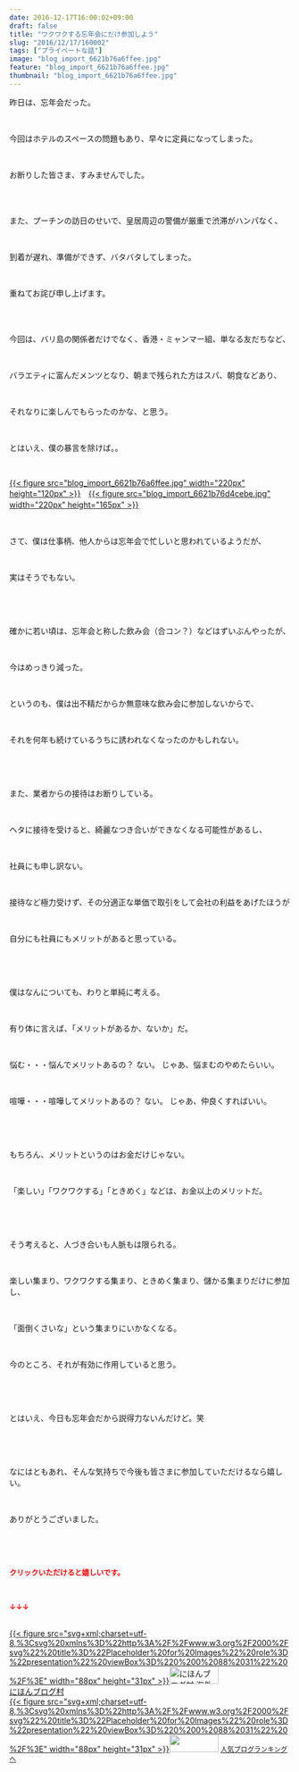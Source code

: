 ```yaml
---
date: 2016-12-17T16:00:02+09:00
draft: false
title: "ワクワクする忘年会にだけ参加しよう"
slug: "2016/12/17/160002"
tags: ["プライベートな話"]
image: "blog_import_6621b76a6ffee.jpg"
feature: "blog_import_6621b76a6ffee.jpg"
thumbnail: "blog_import_6621b76a6ffee.jpg"
---
```

<p>昨日は、忘年会だった。</p><p> </p><p>今回はホテルのスペースの問題もあり、早々に定員になってしまった。</p><p> </p><p>お断りした皆さま、すみませんでした。</p><p> </p><p><br/>また、プーチンの訪日のせいで、皇居周辺の警備が厳重で渋滞がハンパなく、</p><p> </p><p>到着が遅れ、準備ができず、バタバタしてしまった。</p><p> </p><p>重ねてお詫び申し上げます。</p><p> </p><p><br/>今回は、バリ島の関係者だけでなく、香港・ミャンマー組、単なる友だちなど、</p><p> </p><p>バラエティに富んだメンツとなり、朝まで残られた方はスパ、朝食などあり、</p><p> </p><p>それなりに楽しんでもらったのかな、と思う。</p><p> </p><p>とはいえ、僕の暴言を除けば。。</p><p> </p><p><a href="blog_import_6621b76b85340.jpg">{{< figure src="blog_import_6621b76a6ffee.jpg" width="220px" height="120px" >}}</a>　<a href="blog_import_6621b76e89e76.jpg">{{< figure src="blog_import_6621b76d4cebe.jpg" width="220px" height="165px" >}}</a>　</p><p> </p><p>さて、僕は仕事柄、他人からは忘年会で忙しいと思われているようだが、</p><p> </p><p>実はそうでもない。</p><p> </p><p> </p><p>確かに若い頃は、忘年会と称した飲み会（合コン？）などはずいぶんやったが、</p><p> </p><p>今はめっきり減った。</p><p> </p><p>というのも、僕は出不精だからか無意味な飲み会に参加しないからで、</p><p> </p><p>それを何年も続けているうちに誘われなくなったのかもしれない。</p><p> </p><p> </p><p>また、業者からの接待はお断りしている。</p><p> </p><p>ヘタに接待を受けると、綺麗なつき合いができなくなる可能性があるし、</p><p> </p><p>社員にも申し訳ない。</p><p> </p><p>接待など極力受けず、その分適正な単価で取引をして会社の利益をあげたほうが</p><p> </p><p>自分にも社員にもメリットがあると思っている。</p><p> </p><p> </p><p>僕はなんについても、わりと単純に考える。</p><p> </p><p>有り体に言えば、「メリットがあるか、ないか」だ。</p><p> </p><p>悩む・・・悩んでメリットあるの？ ない。 じゃあ、悩まむのやめたらいい。</p><p> </p><p>喧嘩・・・喧嘩してメリットあるの？ ない。 じゃあ、仲良くすればいい。</p><p> </p><p> </p><p>もちろん、メリットというのはお金だけじゃない。</p><p> </p><p>「楽しい」「ワクワクする」「ときめく」などは、お金以上のメリットだ。</p><p> </p><p> </p><p>そう考えると、人づき合いも人脈もは限られる。</p><p> </p><p>楽しい集まり、ワクワクする集まり、ときめく集まり、儲かる集まりだけに参加し、</p><p> </p><p>「面倒くさいな」という集まりにいかなくなる。</p><p> </p><p>今のところ、それが有効に作用していると思う。</p><p> </p><p> </p><p>とはいえ、今日も忘年会だから説得力ないんだけど。笑</p><p> </p><p> </p><p>なにはともあれ、そんな気持ちで今後も皆さまに参加していただけるなら嬉しい。</p><p> </p><p>ありがとうございました。</p><p> </p><p> </p><p><font color="#ff0000" size="2"><strong>クリックいただけると嬉しいです。</strong></font></p><p> </p><p><font color="#ff0000" size="2"><strong>↓↓↓</strong></font></p><p><br/><a href="ranking.html?p_cid=01260127" target="_blank">{{< figure src="svg+xml;charset=utf-8,%3Csvg%20xmlns%3D%22http%3A%2F%2Fwww.w3.org%2F2000%2Fsvg%22%20title%3D%22Placeholder%20for%20Images%22%20role%3D%22presentation%22%20viewBox%3D%220%200%2088%2031%22%20%2F%3E" width="88px" height="31px" >}}<noscript><img width="88" height="31" alt="にほんブログ村 海外生活ブログ バリ島情報へ" src="https://img-proxy.blog-video.jp/images?url=http%3A%2F%2Foverseas.blogmura.com%2Fbali%2Fimg%2Fbali88_31.gif" border="0"></noscript></a><br/><a href="ranking.html?p_cid=01260127" target="_blank">にほんブログ村</a><br/><a title="人気ブログランキングへ" href="link.php?1804582">{{< figure src="svg+xml;charset=utf-8,%3Csvg%20xmlns%3D%22http%3A%2F%2Fwww.w3.org%2F2000%2Fsvg%22%20title%3D%22Placeholder%20for%20Images%22%20role%3D%22presentation%22%20viewBox%3D%220%200%2088%2031%22%20%2F%3E" width="88px" height="31px" >}}<noscript><img width="88" height="31" src="https://blog.with2.net/img/banner/banner_22.gif" border="0"></noscript></a> <a style="font-size: 12px;" href="link.php?1804582">人気ブログランキングへ</a></p>

